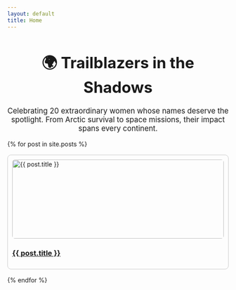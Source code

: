 ```yaml
---
layout: default
title: Home
---
```


<h1 style="text-align:center; font-size: 2.5em;">🌍 Trailblazers in the Shadows</h1>
<p style="text-align:center; font-size: 1.2em;">
Celebrating 20 extraordinary women whose names deserve the spotlight. From Arctic survival to space missions, their impact spans every continent.
</p>

<div style="display:grid; grid-template-columns: repeat(auto-fit, minmax(250px, 1fr)); gap: 1rem;">
{% for post in site.posts %}
  <div style="border: 1px solid #ccc; padding: 10px; border-radius: 8px;">
    <img src="{{ post.image }}" alt="{{ post.title }}" style="width:100%; height:180px; object-fit:cover; border-radius: 6px;" />
    <h3><a href="{{ post.url }}">{{ post.title }}</a></h3>
  </div>
{% endfor %}
</div>
